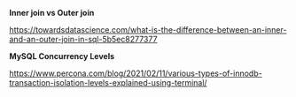 **Inner join vs Outer join**

https://towardsdatascience.com/what-is-the-difference-between-an-inner-and-an-outer-join-in-sql-5b5ec8277377


**MySQL Concurrency Levels**

https://www.percona.com/blog/2021/02/11/various-types-of-innodb-transaction-isolation-levels-explained-using-terminal/

